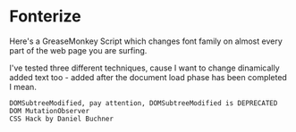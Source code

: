 # Fonterize
Here's a GreaseMonkey Script which changes font family on almost every part of the web page you are surfing.

I've tested three different techniques, cause I want to change dinamically added text too - added after the document load phase has been completed I mean.

    DOMSubtreeModified, pay attention, DOMSubtreeModified is DEPRECATED
    DOM MutationObserver
    CSS Hack by Daniel Buchner
